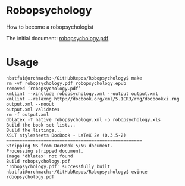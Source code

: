# Robopsychology
How to become a robopsychologist

The initial document: [robopsychology.pdf](https://github.com/nbatfai/Robopsychology/files/169195/robopsychology.pdf)

# Usage
```
nbatfai@orchmach:~/GitHubRepos/Robopsychology$ make
rm -vf robopsychology.pdf robopsychology.epub
removed ‘robopsychology.pdf’
xmllint --xinclude robopsychology.xml --output output.xml
xmllint --relaxng http://docbook.org/xml/5.1CR3/rng/docbookxi.rng output.xml --noout
output.xml validates
rm -f output.xml
dblatex -T native robopsychology.xml -p robopsychology.xls
Build the book set list...
Build the listings...
XSLT stylesheets DocBook - LaTeX 2e (0.3.5-2)
===================================================
Stripping NS from DocBook 5/NG document.
Processing stripped document.
Image 'dblatex' not found
Build robopsychology.pdf
'robopsychology.pdf' successfully built
nbatfai@orchmach:~/GitHubRepos/Robopsychology$ evince robopsychology.pdf
```

